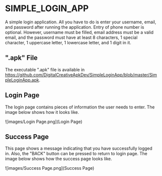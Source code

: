 # SIMPLE_LOGIN_APP

A simple login application. All you have to do is enter your username, email, and password after 
running the application. Entry of phone number is optional. However, username must be filled, 
email address must be a valid email, and the password must have at least 8 characters, 1 special character, 
1 uppercase letter, 1 lowercase letter, and 1 digit in it.

## ".apk" File

The executable ".apk" file is available in https://github.com/DigitalCreativeApkDev/SimpleLoginApp/blob/master/SimpleLoginApp.apk.

## Login Page

The login page contains pieces of information the user needs to enter. The image below shows how 
it looks like.

![images/Login Page.png](Login Page)

## Success Page

This page shows a message indicating that you have successfully logged in. Also, the 
"BACK" button can be pressed to return to login page. The image below shows how the 
success page looks like.

![images/Success Page.png](Success Page)
